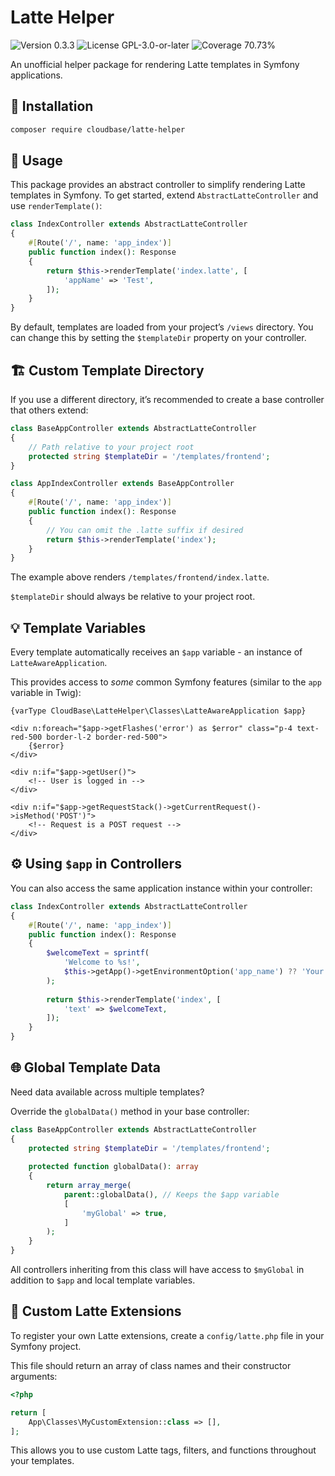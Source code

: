 # Latte Helper

<p>
<!-- Version Badge -->
<img src="https://img.shields.io/badge/Version-0.3.3-blue" alt="Version 0.3.3">
<!-- License Badge -->
<img src="https://img.shields.io/badge/License-GPL--3.0--or--later-40adbc" alt="License GPL-3.0-or-later">
<!-- Coverage Badge -->
<img src="https://img.shields.io/badge/Coverage-70.73%25-abcb1c" alt="Coverage 70.73%">
</p>

An unofficial helper package for rendering Latte templates in Symfony applications.

## 🚀 Installation
```bash
composer require cloudbase/latte-helper
```

## 🧩 Usage

This package provides an abstract controller to simplify rendering Latte templates in Symfony. To get started, extend 
`AbstractLatteController` and use `renderTemplate()`:

```php
class IndexController extends AbstractLatteController
{
    #[Route('/', name: 'app_index')]
    public function index(): Response
    {
        return $this->renderTemplate('index.latte', [
            'appName' => 'Test',
        ]);
    }
}
```

By default, templates are loaded from your project’s `/views` directory. You can change this by setting the `$templateDir` 
property on your controller.

## 🏗️ Custom Template Directory

If you use a different directory, it’s recommended to create a base controller that others extend:

```php
class BaseAppController extends AbstractLatteController
{
    // Path relative to your project root
    protected string $templateDir = '/templates/frontend';
}

class AppIndexController extends BaseAppController
{
    #[Route('/', name: 'app_index')]
    public function index(): Response
    {
        // You can omit the .latte suffix if desired
        return $this->renderTemplate('index');
    }
}
```

The example above renders `/templates/frontend/index.latte`.

`$templateDir` should always be relative to your project root.

## 💡 Template Variables

Every template automatically receives an `$app` variable - an instance of `LatteAwareApplication`.

This provides access to _some_ common Symfony features (similar to the `app` variable in Twig):

```latte
{varType CloudBase\LatteHelper\Classes\LatteAwareApplication $app}

<div n:foreach="$app->getFlashes('error') as $error" class="p-4 text-red-500 border-l-2 border-red-500">
    {$error}
</div>

<div n:if="$app->getUser()">
    <!-- User is logged in -->
</div>

<div n:if="$app->getRequestStack()->getCurrentRequest()->isMethod('POST')">
    <!-- Request is a POST request -->
</div>
```

## ⚙️ Using `$app` in Controllers

You can also access the same application instance within your controller:

```php
class IndexController extends AbstractLatteController
{
    #[Route('/', name: 'app_index')]
    public function index(): Response
    {
        $welcomeText = sprintf(
            'Welcome to %s!',
            $this->getApp()->getEnvironmentOption('app_name') ?? 'Your App'
        );
        
        return $this->renderTemplate('index', [
            'text' => $welcomeText,
        ]);
    }
}

```

## 🌐 Global Template Data

Need data available across multiple templates?

Override the `globalData()` method in your base controller:

```php
class BaseAppController extends AbstractLatteController
{
    protected string $templateDir = '/templates/frontend';
    
    protected function globalData(): array
    {
        return array_merge(
            parent::globalData(), // Keeps the $app variable
            [
                'myGlobal' => true,
            ]
        );
    }
}
```

All controllers inheriting from this class will have access to `$myGlobal` in addition to `$app` and local template 
variables.

## 🧩 Custom Latte Extensions

To register your own Latte extensions, create a `config/latte.php` file in your Symfony project.

This file should return an array of class names and their constructor arguments:

```php
<?php

return [
    App\Classes\MyCustomExtension::class => [],
];
```

This allows you to use custom Latte tags, filters, and functions throughout your templates.